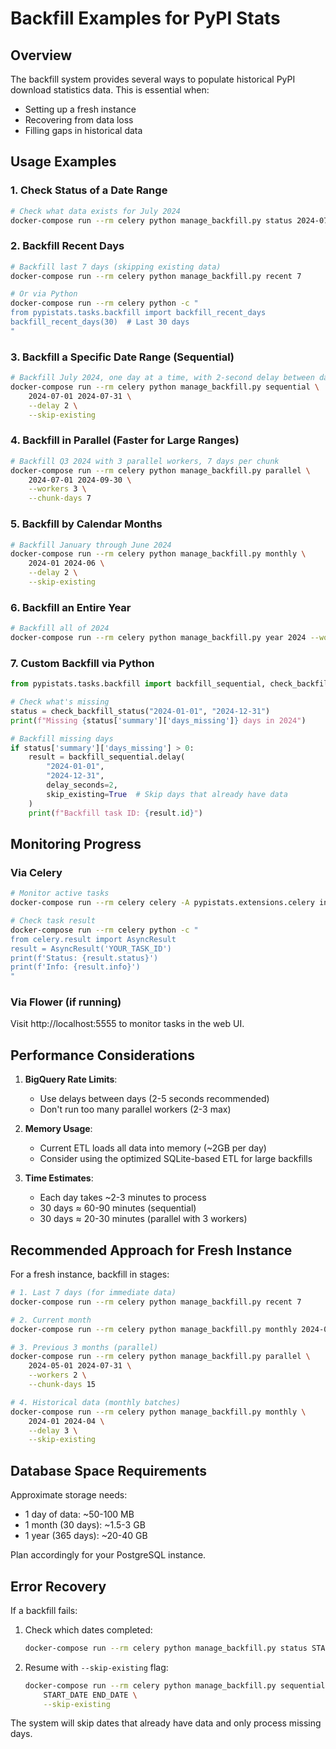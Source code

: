 # Backfill Examples for PyPI Stats

## Overview

The backfill system provides several ways to populate historical PyPI download statistics data. This is essential when:
- Setting up a fresh instance
- Recovering from data loss
- Filling gaps in historical data

## Usage Examples

### 1. Check Status of a Date Range

```bash
# Check what data exists for July 2024
docker-compose run --rm celery python manage_backfill.py status 2024-07-01 2024-07-31
```

### 2. Backfill Recent Days

```bash
# Backfill last 7 days (skipping existing data)
docker-compose run --rm celery python manage_backfill.py recent 7

# Or via Python
docker-compose run --rm celery python -c "
from pypistats.tasks.backfill import backfill_recent_days
backfill_recent_days(30)  # Last 30 days
"
```

### 3. Backfill a Specific Date Range (Sequential)

```bash
# Backfill July 2024, one day at a time, with 2-second delay between days
docker-compose run --rm celery python manage_backfill.py sequential \
    2024-07-01 2024-07-31 \
    --delay 2 \
    --skip-existing
```

### 4. Backfill in Parallel (Faster for Large Ranges)

```bash
# Backfill Q3 2024 with 3 parallel workers, 7 days per chunk
docker-compose run --rm celery python manage_backfill.py parallel \
    2024-07-01 2024-09-30 \
    --workers 3 \
    --chunk-days 7
```

### 5. Backfill by Calendar Months

```bash
# Backfill January through June 2024
docker-compose run --rm celery python manage_backfill.py monthly \
    2024-01 2024-06 \
    --delay 2 \
    --skip-existing
```

### 6. Backfill an Entire Year

```bash
# Backfill all of 2024
docker-compose run --rm celery python manage_backfill.py year 2024 --workers 2
```

### 7. Custom Backfill via Python

```python
from pypistats.tasks.backfill import backfill_sequential, check_backfill_status

# Check what's missing
status = check_backfill_status("2024-01-01", "2024-12-31")
print(f"Missing {status['summary']['days_missing']} days in 2024")

# Backfill missing days
if status['summary']['days_missing'] > 0:
    result = backfill_sequential.delay(
        "2024-01-01",
        "2024-12-31", 
        delay_seconds=2,
        skip_existing=True  # Skip days that already have data
    )
    print(f"Backfill task ID: {result.id}")
```

## Monitoring Progress

### Via Celery

```bash
# Monitor active tasks
docker-compose run --rm celery celery -A pypistats.extensions.celery inspect active

# Check task result
docker-compose run --rm celery python -c "
from celery.result import AsyncResult
result = AsyncResult('YOUR_TASK_ID')
print(f'Status: {result.status}')
print(f'Info: {result.info}')
"
```

### Via Flower (if running)

Visit http://localhost:5555 to monitor tasks in the web UI.

## Performance Considerations

1. **BigQuery Rate Limits**: 
   - Use delays between days (2-5 seconds recommended)
   - Don't run too many parallel workers (2-3 max)

2. **Memory Usage**:
   - Current ETL loads all data into memory (~2GB per day)
   - Consider using the optimized SQLite-based ETL for large backfills

3. **Time Estimates**:
   - Each day takes ~2-3 minutes to process
   - 30 days ≈ 60-90 minutes (sequential)
   - 30 days ≈ 20-30 minutes (parallel with 3 workers)

## Recommended Approach for Fresh Instance

For a fresh instance, backfill in stages:

```bash
# 1. Last 7 days (for immediate data)
docker-compose run --rm celery python manage_backfill.py recent 7

# 2. Current month
docker-compose run --rm celery python manage_backfill.py monthly 2024-08 2024-08

# 3. Previous 3 months (parallel)
docker-compose run --rm celery python manage_backfill.py parallel \
    2024-05-01 2024-07-31 \
    --workers 2 \
    --chunk-days 15

# 4. Historical data (monthly batches)
docker-compose run --rm celery python manage_backfill.py monthly \
    2024-01 2024-04 \
    --delay 3 \
    --skip-existing
```

## Database Space Requirements

Approximate storage needs:
- 1 day of data: ~50-100 MB
- 1 month (30 days): ~1.5-3 GB  
- 1 year (365 days): ~20-40 GB

Plan accordingly for your PostgreSQL instance.

## Error Recovery

If a backfill fails:

1. Check which dates completed:
   ```bash
   docker-compose run --rm celery python manage_backfill.py status START_DATE END_DATE
   ```

2. Resume with `--skip-existing` flag:
   ```bash
   docker-compose run --rm celery python manage_backfill.py sequential \
       START_DATE END_DATE \
       --skip-existing
   ```

The system will skip dates that already have data and only process missing days.